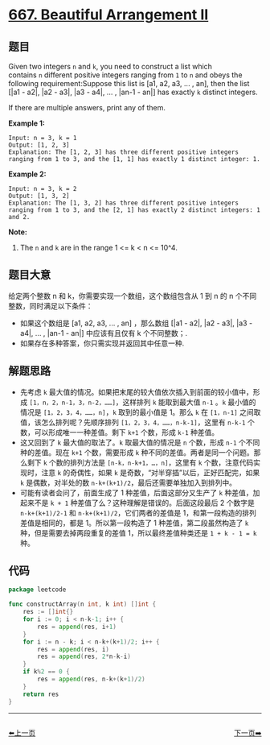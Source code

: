 # [667. Beautiful Arrangement II](https://leetcode.com/problems/beautiful-arrangement-ii/)


## 题目

Given two integers `n` and `k`, you need to construct a list which contains `n` different positive integers ranging from `1` to `n` and obeys the following requirement:Suppose this list is [a1, a2, a3, ... , an], then the list [|a1 - a2|, |a2 - a3|, |a3 - a4|, ... , |an-1 - an|] has exactly `k` distinct integers.

If there are multiple answers, print any of them.

**Example 1:**

```
Input: n = 3, k = 1
Output: [1, 2, 3]
Explanation: The [1, 2, 3] has three different positive integers ranging from 1 to 3, and the [1, 1] has exactly 1 distinct integer: 1.
```

**Example 2:**

```
Input: n = 3, k = 2
Output: [1, 3, 2]
Explanation: The [1, 3, 2] has three different positive integers ranging from 1 to 3, and the [2, 1] has exactly 2 distinct integers: 1 and 2.
```

**Note:**

1. The `n` and `k` are in the range 1 <= k < n <= 10^4.

## 题目大意

给定两个整数 n 和 k，你需要实现一个数组，这个数组包含从 1 到 n 的 n 个不同整数，同时满足以下条件：

- 如果这个数组是 [a1, a2, a3, ... , an] ，那么数组 [|a1 - a2|, |a2 - a3|, |a3 - a4|, ... , |an-1 - an|] 中应该有且仅有 k 个不同整数；.
- 如果存在多种答案，你只需实现并返回其中任意一种.

## 解题思路

- 先考虑 `k` 最大值的情况。如果把末尾的较大值依次插入到前面的较小值中，形成 `[1，n，2，n-1，3，n-2，……]`，这样排列 `k` 能取到最大值 `n-1` 。`k` 最小值的情况是 `[1，2，3，4，……，n]`，`k` 取到的最小值是 1。那么 `k` 在 `[1，n-1]` 之间取值，该怎么排列呢？先顺序排列 `[1，2，3，4，……，n-k-1]`，这里有 `n-k-1` 个数，可以形成唯一一种差值。剩下 `k+1` 个数，形成 `k-1` 种差值。
- 这又回到了 `k` 最大值的取法了。`k` 取最大值的情况是 `n` 个数，形成 `n-1` 个不同种的差值。现在 `k+1` 个数，需要形成 `k` 种不同的差值。两者是同一个问题。那么剩下 `k` 个数的排列方法是 `[n-k，n-k+1，…，n]`，这里有 `k` 个数，注意代码实现时，注意 `k` 的奇偶性，如果 `k` 是奇数，“对半穿插”以后，正好匹配完，如果 `k` 是偶数，对半处的数 `n-k+(k+1)/2`，最后还需要单独加入到排列中。
- 可能有读者会问了，前面生成了 1 种差值，后面这部分又生产了 `k` 种差值，加起来不是 `k + 1` 种差值了么？这种理解是错误的。后面这段最后 2 个数字是 `n-k+(k+1)/2-1` 和 `n-k+(k+1)/2`，它们两者的差值是 1，和第一段构造的排列差值是相同的，都是 1。所以第一段构造了 1 种差值，第二段虽然构造了 `k` 种，但是需要去掉两段重复的差值 1，所以最终差值种类还是 `1 + k - 1 = k` 种。

## 代码

```go
package leetcode

func constructArray(n int, k int) []int {
	res := []int{}
	for i := 0; i < n-k-1; i++ {
		res = append(res, i+1)
	}
	for i := n - k; i < n-k+(k+1)/2; i++ {
		res = append(res, i)
		res = append(res, 2*n-k-i)
	}
	if k%2 == 0 {
		res = append(res, n-k+(k+1)/2)
	}
	return res
}
```


----------------------------------------------
<div style="display: flex;justify-content: space-between;align-items: center;">
<p><a href="https://books.halfrost.com/leetcode/ChapterFour/0600~0699/0665.Non-decreasing-Array/">⬅️上一页</a></p>
<p><a href="https://books.halfrost.com/leetcode/ChapterFour/0600~0699/0668.Kth-Smallest-Number-in-Multiplication-Table/">下一页➡️</a></p>
</div>
